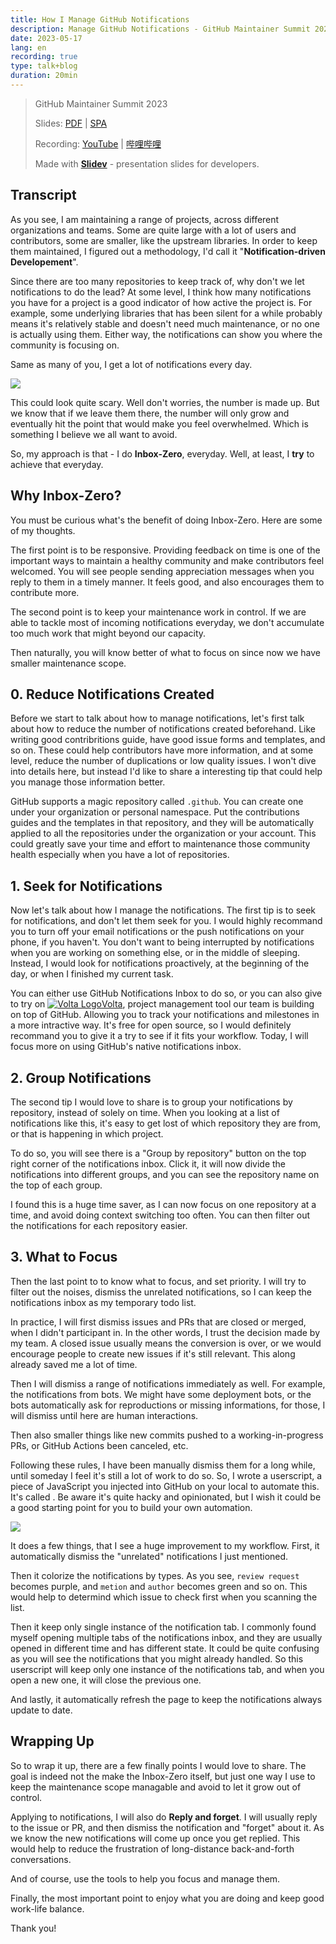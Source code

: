 ```yaml
---
title: How I Manage GitHub Notifications
description: Manage GitHub Notifications - GitHub Maintainer Summit 2023
date: 2023-05-17
lang: en
recording: true
type: talk+blog
duration: 20min
---
```


> GitHub Maintainer Summit 2023
> 
> Slides: [PDF](https://antfu.me/talks/2023-05-17) | [SPA](https://talks.antfu.me/2023/github-notifications/)
>
> Recording: [YouTube](https://youtu.be/gu-0b6KCf80) | [哔哩哔哩](https://www.bilibili.com/video/BV1gz4y1b7kc/)
>
> Made with <Slidev class="inline"/>  [**Slidev**](https://github.com/slidevjs/slidev) - presentation slides for developers.

## Transcript

As you see, I am maintaining a range of projects, across different organizations and teams. Some are quite large with a lot of users and contributors, some are smaller, like the upstream libraries. In order to keep them maintained, I figured out a methodology, I'd call it "**Notification-driven Developement**".

Since there are too many repositories to keep track of, why don't we let notifications to do the lead? At some level, I think how many notifications you have for a project is a good indicator of how active the project is. For example, some underlying libraries that has been silent for a while probably means it's relatively stable and doesn't need much maintenance, or no one is actually using them. Either way, the notifications can show you where the community is focusing on.

Same as many of you, I get a lot of notifications every day.

![](https://talks.antfu.me/2023/github-notifications/notifications-count.png)

This could look quite scary. Well don't worries, the number is made up. But we know that if we leave them there, the number will only grow and eventually hit the point that would make you feel overwhelmed. Which is something I believe we all want to avoid.

So, my approach is that - I do **Inbox-Zero**, everyday. Well, at least, I **try** to achieve that everyday.

## Why Inbox-Zero?

You must be curious what's the benefit of doing Inbox-Zero. Here are some of my thoughts.

The first point is to be responsive. Providing feedback on time is one of the important ways to maintain a healthy community and make contributors feel welcomed. You will see people sending appreciation messages when you reply to them in a timely manner. It feels good, and also encourages them to contribute more.

The second point is to keep your maintenance work in control. If we are able to tackle most of incoming notifications everyday, we don't accumulate too much work that might beyond our capacity.

Then naturally, you will know better of what to focus on since now we have smaller maintenance scope.

## 0. Reduce Notifications Created

Before we start to talk about how to manage notifications, let's first talk about how to reduce the number of notifications created beforehand. Like writing good contribritions guide, have good issue forms and templates, and so on. These could help contributors have more information, and at some level, reduce the number of duplications or low quality issues. I won't dive into details here, but instead I'd like to share a interesting tip that could help you manage those information better.

GitHub supports a magic repository called `.github`. You can create one under your organization or personal namespace. Put the contributions guides and the templates in that repository, and they will be automatically applied to all the repositories under the organization or your account. This could greatly save your time and effort to maintenance those community health especially when you have a lot of repositories.

## 1. Seek for Notifications

Now let's talk about how I manage the notifications. The first tip is to seek for notifications, and don't let them seek for you. I would highly recommand you to turn off your email notifications or the push notifications on your phone, if you haven't. You don't want to being interrupted by notifications when you are working on something else, or in the middle of sleeping. Instead, I would look for notifications proactively, at the beginning of the day, or when I finished my current task.

You can either use GitHub Notifications Inbox to do so, or you can also give to try on [<img src="https://volta.net/logo-dark.svg" alt="Volta Logo" class="h-1.1em! w-1.1em! inline m0! translate-y--2px mr1!" />Volta](https://volta.net/), project management tool our team is building on top of GitHub. Allowing you to track your notifications and milestones in a more intractive way. It's free for open source, so I would definitely recommand you to give it a try to see if it fits your workflow. Today, I will focus more on using GitHub's native notifications inbox.

## 2. Group Notifications

The second tip I would love to share is to group your notifications by repository, instead of solely on time. When you looking at a list of notifications like this, it's easy to get lost of which repository they are from, or that is happening in which project.

To do so, you will see there is a "Group by repository" button on the top right corner of the notifications inbox. Click it, it will now divide the notifications into different groups, and you can see the repository name on the top of each group.

I found this is a huge time saver, as I can now focus on one repository at a time, and avoid doing context switching too often. You can then filter out the notifications for each repository easier.  

## 3. What to Focus

Then the last point to to know what to focus, and set priority. I will try to filter out the noises, dismiss the unrelated notifications, so I can keep the notifications inbox as my temporary todo list.

In practice, I will first dismiss issues and PRs that are closed or merged, when I didn't participant in. In the other words, I trust the decision made by my team. A closed issue usually means the conversion is over, or we would encourage people to create new issues if it's still relevant. This along already saved me a lot of time.

Then I will dismiss a range of notifications immediately as well. For example, the notifications from bots. We might have some deployment bots, or the bots automatically ask for reproductions or missing informations, for those, I will dismiss until here are human interactions.

Then also smaller things like new commits pushed to a working-in-progress PRs, or GitHub Actions been canceled, etc.

Following these rules, I have been manually dismiss them for a long while, until someday I feel it's still a lot of work to do so. So, I wrote a userscript, a piece of JavaScript you injected into GitHub on your local to automate this. It's called <GitHubLink repo="antfu/refined-github-notifications" />. Be aware it's quite hacky and opinionated, but I wish it could be a good starting point for you to build your own automation.

![](https://talks.antfu.me/2023/github-notifications/notifications-refined.png)

It does a few things, that I see a huge improvement to my workflow. First, it automatically dismiss the "unrelated" notifications I just mentioned.

Then it colorize the notifications by types. As you see, `review request` becomes purple, and `metion` and `author` becomes green and so on. This would help to determind which issue to check first when you scanning the list.

Then it keep only single instance of the notification tab. I commonly found myself opening multiple tabs of the notifications inbox, and they are usually opened in different time and has different state. It could be quite confusing as you will see the notifications that you might already handled. So this userscript will keep only one instance of the notifications tab, and when you open a new one, it will close the previous one.

And lastly, it automatically refresh the page to keep the notifications always update to date.

## Wrapping Up

So to wrap it up, there are a few finally points I would love to share. The goal is indeed not the make the Inbox-Zero itself, but just one way I use to keep the maintenance scope managable and avoid to let it grow out of control.

Applying to notifications, I will also do **Reply and forget**. I will usually reply to the issue or PR, and then dismiss the notification and "forget" about it. As we know the new notifications will come up once you get replied. This would help to reduce the frustration of long-distance back-and-forth conversations.

And of course, use the tools to help you focus and manage them.

Finally, the most important point to enjoy what you are doing and keep good work-life balance.

Thank you!

